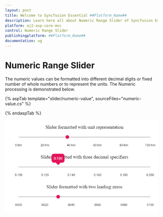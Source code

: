 ```yaml
---
layout: post
title: Welcome to Syncfusion Essential ##Platform_Name##
description: Learn here all about Numeric Range Slider of Syncfusion Essential ##Platform_Name## widgets based on HTML5 and jQuery.
platform: ej2-asp-core-mvc
control: Numeric Range Slider
publishingplatform: ##Platform_Name##
documentation: ug
---
```


# Numeric Range Slider

The numeric values can be formatted into different decimal digits or fixed number of whole numbers or to represent the units. The Numeric processing is demonstrated below.

{% aspTab template="slider/numeric-value", sourceFiles="numeric-value.cs" %}

{% endaspTab %}

![ASP .NET Core - Slider - Format](../images/slider-numeric-value.png)